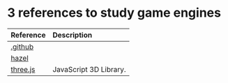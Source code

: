 # 3 references to study game engines
| Reference                                                  | Description            |
|:-----------------------------------------------------------|:-----------------------|
| [.github](https://github.com/study-game-engines/.github)   |                        |
| [hazel](https://github.com/study-game-engines/hazel)       |                        |
| [three.js](https://github.com/study-game-engines/three.js) | JavaScript 3D Library. |
